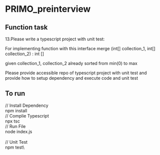 # PRIMO_preinterview

## Function task
13.Please write a typescript project with unit test:

For implementing function with this interface
    merge (int[] collection_1, int[] collection_2) : int []

given
     collection_1, collection_2 already sorted from min(0) to max

Please provide accessible repo of typescript project with unit test
and provide how to setup dependency and execute code and unit test

## To run

// Install Dependency \
npm install \
// Complie Typescript\
npx tsc\
// Run File\
node index.js\
\
// Unit Test\
npm test\
